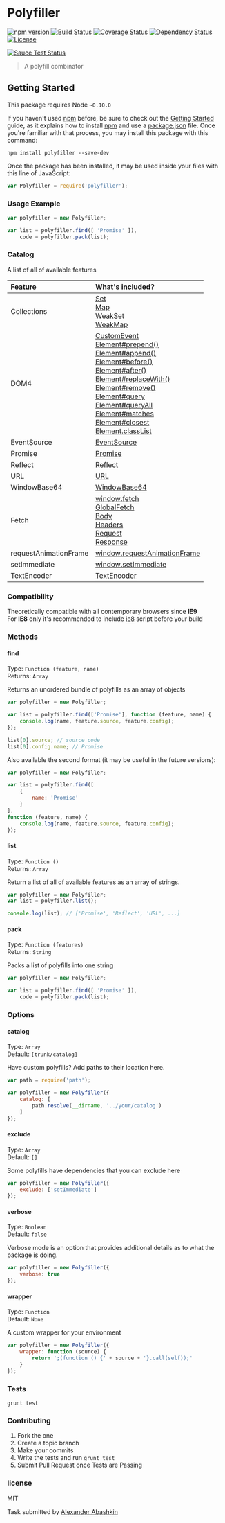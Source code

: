 # Polyfiller

[![npm version](https://badge.fury.io/js/polyfiller.svg)](http://badge.fury.io/js/polyfiller)
[![Build Status](https://travis-ci.org/monolithed/polyfiller.png)](https://travis-ci.org/monolithed/polyfiller)
[![Coverage Status](https://coveralls.io/repos/monolithed/polyfiller/badge.svg)](https://coveralls.io/r/monolithed/polyfiller)
[![Dependency Status](https://david-dm.org/monolithed/polyfiller.svg)](https://david-dm.org/monolithed/polyfiller)
[![License](https://img.shields.io/badge/license-MIT-brightgreen.svg)](LICENSE.txt)


[![Sauce Test Status](https://saucelabs.com/browser-matrix/monolithed.svg)](https://saucelabs.com/u/monolithed)

> A polyfill combinator

## Getting Started
This package requires Node `~0.10.0`

If you haven't used [npm](https://www.npmjs.com/) before, be sure to check out the [Getting Started](https://nodejs.org/community/) guide, as it explains how to install [npm](https://docs.npmjs.com/getting-started/installing-node) and use a [package.json](https://docs.npmjs.com/files/package.json) file. 
Once you're familiar with that process, you may install this package with this command:

```shell
npm install polyfiller --save-dev
```

Once the package has been installed, it may be used inside your files with this line of JavaScript:

```js
var Polyfiller = require('polyfiller');
```

### Usage Example

```js
var polyfiller = new Polyfiller;

var list = polyfiller.find([ 'Promise' ]),
	code = polyfiller.pack(list);
```


### Catalog

A list of all of available features

|   Feature              |                 What's included?                 |
|:-----------------------|:------------------------------------------------ |
|  Collections           | [Set](https://developer.mozilla.org/ru/docs/Web/JavaScript/Reference/Global_Objects/Set)<br /> [Map](https://developer.mozilla.org/ru/docs/Web/JavaScript/Reference/Global_Objects/Map)<br /> [WeakSet](https://developer.mozilla.org/ru/docs/Web/JavaScript/Reference/Global_Objects/WeakSet)<br /> [WeakMap](https://developer.mozilla.org/ru/docs/Web/JavaScript/Reference/Global_Objects/WeakMap)<br />  |
|  DOM4                  | [CustomEvent](https://developer.mozilla.org/en-US/docs/Web/API/CustomEvent)<br /> [Element#prepend()](https://dom.spec.whatwg.org/#dom-parentnode-prependnodes)<br /> [Element#append()](https://dom.spec.whatwg.org/#dom-parentnode-appendnodes)<br /> [Element#before()](https://dom.spec.whatwg.org/#dom-childnode-beforenodes)<br /> [Element#after()](https://dom.spec.whatwg.org/#dom-childnode-afternodes)<br /> [Element#replaceWith()](https://dom.spec.whatwg.org/#dom-childnode-replacewithnodes)<br /> [Element#remove()](https://dom.spec.whatwg.org/#dom-childnode-remove)<br /> [Element#query](https://dom.spec.whatwg.org/#dom-elements-queryrelativeselectors)<br /> [Element#queryAll](https://dom.spec.whatwg.org/#dom-elements-queryallrelativeselectors)<br /> [Element#matches](https://dom.spec.whatwg.org/#dom-element-matchesselectors)<br /> [Element#closest](https://dom.spec.whatwg.org/#dom-element-closestselectors)<br /> [Element.classList](https://developer.mozilla.org/en-US/docs/Web/API/Element/classList) |
|  EventSource           | [EventSource](https://developer.mozilla.org/en-US/docs/Web/API/EventSource) |
|  Promise               | [Promise](https://developer.mozilla.org/en-US/docs/Web/JavaScript/Reference/Global_Objects/Promise) |
|  Reflect               | [Reflect](https://developer.mozilla.org/ru/docs/Web/JavaScript/Reference/Global_Objects/Reflect) |
|  URL                   | [URL](https://developer.mozilla.org/en-US/docs/Web/API/URL) |
|  WindowBase64          | [WindowBase64](https://developer.mozilla.org/en-US/docs/Web/API/WindowBase64) |
|  Fetch                 | [window.fetch](https://developer.mozilla.org/en-US/docs/Web/API/Fetch_API) <br /> [GlobalFetch](https://developer.mozilla.org/en-US/docs/Web/API/GlobalFetch) <br /> [Body](https://developer.mozilla.org/en-US/docs/Web/API/Body) <br /> [Headers](https://developer.mozilla.org/en-US/docs/Web/API/Headers) <br /> [Request](https://developer.mozilla.org/en-US/docs/Web/API/Request) <br /> [Response](https://developer.mozilla.org/en-US/docs/Web/API/Response) |
|  requestAnimationFrame | [window.requestAnimationFrame](https://developer.mozilla.org/ru/docs/DOM/window.requestAnimationFrame)| 
|  setImmediate          | [window.setImmediate](https://developer.mozilla.org/ru/docs/Web/API/Window/setImmediate) |
|  TextEncoder           | [TextEncoder](https://developer.mozilla.org/en-US/docs/Web/API/TextEncoder) |


### Compatibility

Theoretically compatible with all contemporary browsers since **IE9**<br />
For **IE8** only it's recommended to include [ie8](https://github.com/WebReflection/ie8) script before your build

### Methods

#### find

Type: `Function (feature, name)` <br />
Returns: `Array`

Returns an unordered bundle of polyfills as an array of objects

```js
var polyfiller = new Polyfiller;

var list = polyfiller.find(['Promise'], function (feature, name) {
	console.log(name, feature.source, feature.config);
});

list[0].source; // source code
list[0].config.name; // Promise
```


Also available the second format (it may be useful in the future versions):

```js
var polyfiller = new Polyfiller;

var list = polyfiller.find([
	{ 
		name: 'Promise'
	}
],
function (feature, name) {
	console.log(name, feature.source, feature.config);
});
```

#### list

Type: `Function ()` <br />
Returns: `Array`

Return a list of all of available features as an array of strings.

```js
var polyfiller = new Polyfiller;
var list = polyfiller.list();

console.log(list); // ['Promise', 'Reflect', 'URL', ...]
```

#### pack

Type: `Function (features)` <br />
Returns: `String`

Packs a list of polyfills into one string

```js
var polyfiller = new Polyfiller;

var list = polyfiller.find([ 'Promise' ]),
	code = polyfiller.pack(list);
```


### Options

#### catalog

Type: `Array` <br />
Default: `[trunk/catalog]`

Have custom polyfills? Add paths to their location here.

```js
var path = require('path');

var polyfiller = new Polyfiller({
	catalog: [ 
		path.resolve(__dirname, '../your/catalog') 
	]
});
```

#### exclude

Type: `Array` <br />
Default: `[]`

Some polyfills have dependencies that you can exclude here

```js
var polyfiller = new Polyfiller({
	exclude: ['setImmediate']
});
```

#### verbose

Type: `Boolean` <br />
Default: `false`

Verbose mode is an option that provides additional details as to what the package is doing.

```js
var polyfiller = new Polyfiller({
	verbose: true
});
```

#### wrapper

Type: `Function` <br />
Default: `None`

A custom wrapper for your environment

```js
var polyfiller = new Polyfiller({
	wrapper: function (source) {
		return ';(function () {' + source + '}.call(self));'
	}
});
```

### Tests

```
grunt test
```

### Contributing

1. Fork the one
2. Create a topic branch
3. Make your commits
4. Write the tests and run `grunt test`
5. Submit Pull Request once Tests are Passing


### license

MIT

Task submitted by [Alexander Abashkin](https://github.com/monolithed)
